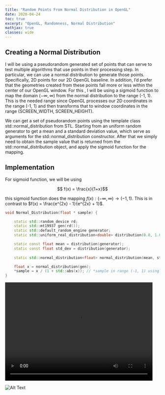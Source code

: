 ```yaml
---
title: "Random Points From Normal Distribution in OpenGL"
date: 2020-04-24
toc: true
excerpt: "OpenGL, Randomness, Normal Distribution"
mathjax: true
classes: wide	
---
```



## Creating a Normal Distribution


I will be using a pseudorandom generated set of points that can serve to test multiple algorithms that use points in their processing step. In particular, we can use a normal distribution to generate those points. Specifically, 2D points for our 2D OpenGL baseline. In addition,  I’d prefer that the geometries created from these points fall more or less within the center of our OpenGL window. For this , I will be using a sigmoid function to map the domain $(-\infty, \infty)$ from the normal distribution to the range (-1, 1). This is the needed range since OpenGL processes our 2D coordinates in the range (-1, 1) and then transforms that to window coordinates in the range (SCREEN_WIDTH, SCREEN_HEIGHT).

We can get a set of pseudorandom points using the template class std::normal_distribution from STL. Starting from an uniform random generator to get a mean and a standard deviation value, which serve as arguments for the std::normal_distribution constructor. After that we simply need to obtain the sample value that is returned from the std::normal_distribution object, and apply the sigmoid function for the mapping.   


## Implementation

For sigmoid function, we will be using 

$$ f(x) = \frac{x}{1+x}$$

this sigmoid function does the mapping $f(x) : (-\infty, \infty) \to (-1, 1)$. This is in contrast to $f(x) =  \frac{e^{2x} - 1}{e^{2x} + 1}$.

```c++
void Normal_Distribution(float * sample) {

    static std::random_device rd;
    static std::mt19937 gen(rd());                                         // Mersenne twister PRNG
    static std::default_random_engine generator;
    static std::uniform_real_distribution<double> distribution(0.0, 1.0);

    static const float mean = distribution(generator);
    static const float std_dev = distribution(generator);
                                            
    static std::normal_distribution<float> normal_distribution(mean, std_dev); // instance of class std::normal_distribution with specific mean and stddev

    float x = normal_distribution(gen);
    *sample = x / (1 + std::abs(x)); // *sample in range (-1, 1) using sigmoid function
}
```
<video width="480" height="320" controls="controls">
  <source src="./videos/rand_shapes.mp4" type="video/mp4">
</video>


![Alt Text](https://media.giphy.com/media/vFKqnCdLPNOKc/giphy.gif)